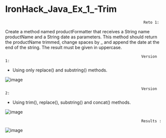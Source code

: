 # IronHack_Java_Ex_1_-Trim

                                                                  Reto 1:

Create a method named productFormatter that receives a String name productName and a String date as parameters. This method should return the productName trimmed, change spaces by _ and append the date at the end of the string. The result must be given in uppercase.


                                                                 Version 1:
                                                                 
- Using only replace() and substring() methods.                                             
                                                                 
![image](https://user-images.githubusercontent.com/107552354/173834090-0e3ecd05-8b9c-42fa-bec7-726fc2458749.png)


                                                                 Version 2:
 
 - Using trim(), replace(), substring() and concat() methods.   
 
![image](https://user-images.githubusercontent.com/107552354/173834451-0413afce-9372-4cca-9771-59fac6de6dcb.png)


                                                                 Results :
                                                                 
                                                                 
![image](https://user-images.githubusercontent.com/107552354/173833839-7788c25d-cd97-4d3f-afb8-52cbc31cd436.png) 
